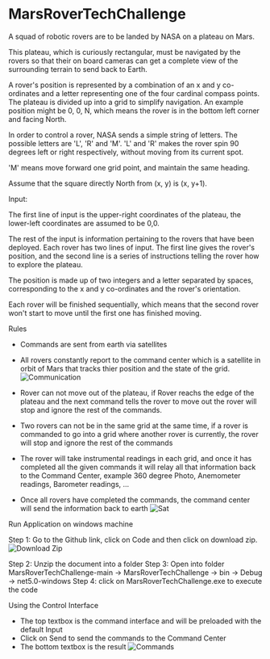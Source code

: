 # MarsRoverTechChallenge 

A squad of robotic rovers are to be landed by NASA on a plateau on Mars.

This plateau, which is curiously rectangular, must be navigated by the rovers so that their on board cameras can get a complete view of the surrounding terrain to send back to Earth.

A rover's position is represented by a combination of an x and y co-ordinates and a letter representing one of the four cardinal compass points. The plateau is divided up into a grid to simplify navigation. An example position might be 0, 0, N, which means the rover is in the bottom left corner and facing North.

In order to control a rover, NASA sends a simple string of letters. The possible letters are 'L', 'R' and 'M'. 'L' and 'R' makes the rover spin 90 degrees left or right respectively, without moving from its current spot.

'M' means move forward one grid point, and maintain the same heading.

Assume that the square directly North from (x, y) is (x, y+1).

Input:

The first line of input is the upper-right coordinates of the plateau, the lower-left coordinates are assumed to be 0,0.

The rest of the input is information pertaining to the rovers that have been deployed. Each rover has two lines of input. The first line gives the rover's position, and the second line is a series of instructions telling the rover how to explore the plateau.

The position is made up of two integers and a letter separated by spaces, corresponding to the x and y co-ordinates and the rover's orientation.

Each rover will be finished sequentially, which means that the second rover won't start to move until the first one has finished moving.

Rules
* Commands are sent from earth via satellites
* All rovers constantly report to the command center which is a satellite in orbit of Mars that tracks thier position and the state of the grid.
![Communication](https://user-images.githubusercontent.com/79660088/134823709-b18da344-b545-4968-958a-16582113e4ab.PNG)

* Rover can not move out of the plateau, if Rover reachs the edge of the plateau and the next command tells the rover to move out the rover will stop and ignore the rest of the commands.
* Two rovers can not be in the same grid at the same time, if a rover is commanded to go into a grid where another rover is currently, the rover will stop and ignore the rest of the commands
* The rover will take instrumental readings in each grid, and once it has completed all the given commands it will relay all that information back to the Command Center, example
360 degree Photo, Anemometer readings, Barometer readings, ...
* Once all rovers have completed the commands, the command center will send the information back to earth
![Sat](https://user-images.githubusercontent.com/79660088/134824075-5d98fe6a-1fbd-4817-824a-e43cc49be111.PNG)

Run Application on windows machine

Step 1: Go to the Github link, click on Code and then click on download zip.
![Download Zip](https://user-images.githubusercontent.com/79660088/134824813-188a69e8-c29a-4dda-90fb-14ebde1460b9.PNG)

Step 2: Unzip the document into a folder
Step 3: Open into folder MarsRoverTechChallenge-main -> MarsRoverTechChallenge -> bin -> Debug -> net5.0-windows
Step 4: click on MarsRoverTechChallenge.exe to execute the code

Using the Control Interface
* The top textbox is the command interface and will be preloaded with the default Input
* Click on Send to send the commands to the Command Center
* The bottom textbox is the result 
![Commands](https://user-images.githubusercontent.com/79660088/134825089-6d8472b5-fb2a-4550-a2c9-cbee1db83196.PNG)


